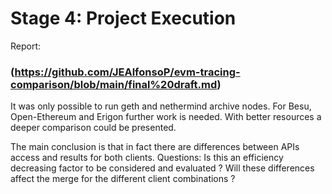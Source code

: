 # Stage 4: Project Execution

Report: 

### (https://github.com/JEAlfonsoP/evm-tracing-comparison/blob/main/final%20draft.md)

It was only possible to run geth and nethermind archive nodes. For Besu, Open-Ethereum and Erigon further work is needed. With better resources a deeper comparison could be presented.

The main conclusion is that in fact there are differences between APIs access and results for both clients. Questions: Is this an efficiency decreasing factor to be considered and evaluated  ? Will these differences affect the merge for the different client combinations ?

